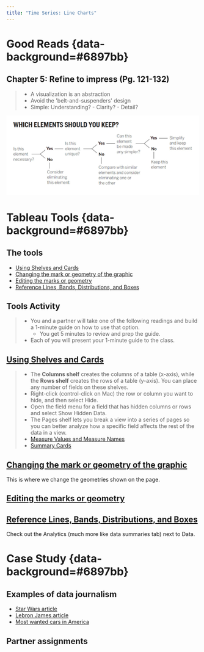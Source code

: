```yaml
---
title: "Time Series: Line Charts"
---
```



# Good Reads {data-background=#6897bb}

## Chapter 5: Refine to impress (Pg. 121-132)

> - A visualization is an abstraction
> - Avoid the 'belt-and-suspenders' design
> - Simple: Understanding? - Clarity? - Detail? 

![](images/gc/Ch5_which_elements.png)

# Tableau Tools {data-background=#6897bb}

## The tools

- [Using Shelves and Cards](https://help.tableau.com/current/pro/desktop/en-us/buildmanual_shelves.htm)
- [Changing the mark or geometry of the graphic](https://help.tableau.com/current/pro/desktop/en-us/viewparts_marks_marktypes.htm)
- [Editing the marks or geometry](https://help.tableau.com/current/pro/desktop/en-us/viewparts_marks_markproperties.htm)
- [Reference Lines, Bands, Distributions, and Boxes](https://help.tableau.com/current/pro/desktop/en-us/reference_lines.htm#Add_Bullet_Graphs)

## Tools Activity

> - You and a partner will take one of the following readings and build a 1-minute guide on how to use that option.    
>     - You get 5 minutes to review and prep the guide.
> - Each of you will present your 1-minute guide to the class.


## [Using Shelves and Cards](https://help.tableau.com/current/pro/desktop/en-us/buildmanual_shelves.htm)

> - The **Columns shelf** creates the columns of a table  (x-axis), while the **Rows shelf** creates the rows of a table (y-axis). You can place any number of fields on these shelves.
> - Right-click (control-click on Mac) the row or column you want to hide, and then select Hide.
> - Open the field menu for a field that has hidden columns or rows and select Show Hidden Data.
> - The Pages shelf lets you break a view into a series of pages so you can better analyze how a specific field affects the rest of the data in a view. 
> - [Measure Values and Measure Names](https://help.tableau.com/current/pro/desktop/en-us/datafields_understanddatawindow_meavalues.htm)
> - [Summary Cards](https://help.tableau.com/current/pro/desktop/en-us/inspectdata_summary.htm)

## [Changing the mark or geometry of the graphic](https://help.tableau.com/current/pro/desktop/en-us/viewparts_marks_marktypes.htm)

This is where we change the geometries shown on the page.

## [Editing the marks or geometry](https://help.tableau.com/current/pro/desktop/en-us/viewparts_marks_markproperties.htm)


## [Reference Lines, Bands, Distributions, and Boxes](https://help.tableau.com/current/pro/desktop/en-us/reference_lines.htm#Add_Bullet_Graphs)

Check out the Analytics (much more like data summaries tab) next to Data.

# Case Study {data-background=#6897bb}

## Examples of data journalism

- [Star Wars article](https://fivethirtyeight.com/features/americas-favorite-star-wars-movies-and-least-favorite-characters/)
- [Lebron James article](https://www.espn.com/nba/story/_/id/24999715/lebron-james-atlas-kirk-goldsberry-king-evolving-offensive-game)
- [Most wanted cars in America](https://priceonomics.com/the-most-wanted-cars-in-america/)

## Partner assignments


